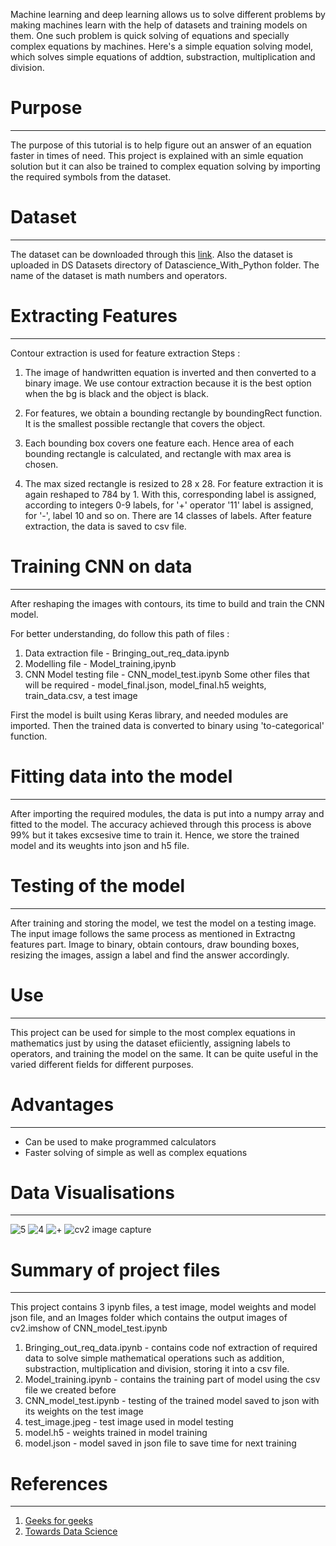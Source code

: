 Machine learning and deep learning allows us to solve different problems by making machines learn with the help of datasets and training models on them. One such problem is quick solving of equations and specially complex equations by machines. Here's a simple equation solving model, which solves simple equations of addtion, substraction, multiplication and division.

# Purpose
***
The purpose of this tutorial is to help figure out an answer of an equation faster in times of need. This project is explained with an simle equation solution but it can also be trained to complex equation solving by importing the required symbols from the dataset.

# Dataset
***
The dataset can be downloaded through this [link](https://www.kaggle.com/xainano/handwrittenmathsymbols). Also the dataset is uploaded in DS Datasets directory of Datascience_With_Python folder. The name of the dataset is math numbers and operators.

# Extracting Features
***
Contour extraction is used for feature extraction
Steps :
1. The image of handwritten equation is inverted  and then converted to a binary image. 
We use contour extraction because it is the best option when the bg is black and the object is black.

2. For features, we obtain a bounding rectangle by boundingRect function. It is the smallest possible rectangle that covers the object.

3. Each bounding box covers one feature each. Hence area of each bounding rectangle is calculated, and rectangle with max area is chosen.

4. The max sized rectangle is resized to 28 x 28. For feature extraction it is again reshaped to 784 by 1. With this, corresponding label is assigned, according to integers 0-9 labels, for '+' operator '11' label is assigned, for '-', label 10 and so on.
There are 14 classes of labels.
After feature extraction, the data is saved to csv file.

# Training CNN on data
***
After reshaping the images with contours, its time to build and train the CNN model.

For better understanding, do follow this path of files :
1. Data extraction file - Bringing_out_req_data.ipynb
2. Modelling file - Model_training,ipynb
3. CNN Model testing file - CNN_model_test.ipynb
Some other files that will be required - model_final.json, model_final.h5 weights, train_data.csv, a test image

First the model is built using Keras library, and needed modules are imported. Then the trained data is converted to binary using 'to-categorical' function.

# Fitting data into the model
***
After importing the required modules, the data is put into a numpy array and fitted to the model. 
The accuracy achieved through this process is above 99% but it takes excsesive time to train it. Hence, we store the trained model and its weughts into json and h5 file. 

# Testing of the model 
***
After training and storing the model, we test the model on a testing image. The input image follows the same process as mentioned in Extractng features part. Image to binary, obtain contours, draw bounding boxes, resizing the images, assign a label and find the answer accordingly.

# Use
***
This project can be used for simple to the most complex equations in mathematics just by using the dataset efiiciently, assigning labels to operators, and training the model on the same. It can be quite useful in the varied different fields for different purposes.

# Advantages 
***
- Can be used to make programmed calculators
- Faster solving of simple as well as complex equations

# Data Visualisations
***
![5](https://user-images.githubusercontent.com/85014366/137632461-44b0fde8-396f-4efb-bae7-3e0542cb37fa.PNG)
![4](https://user-images.githubusercontent.com/85014366/137632474-e02f614e-867c-4be2-a444-08739da191ed.PNG)
![+](https://user-images.githubusercontent.com/85014366/137632477-34f0a35c-5374-4bf7-89aa-4ced27e69261.PNG)
![cv2 image capture](https://user-images.githubusercontent.com/85014366/137632488-9de783f4-511c-4dca-8bd9-86b688f1633e.PNG)


# Summary of project files
***
This project contains 3 ipynb files, a test image, model weights and model json file, and an Images folder which contains the output images of cv2.imshow of CNN_model_test.ipynb
1. Bringing_out_req_data.ipynb - contains code nof extraction of required data to solve simple mathematical operations such as addition, substraction, multiplication and division, storing it into a csv file.
2. Model_training.ipynb - contains the training part  of model using the csv file we created before
3. CNN_model_test.ipynb - testing of the trained model saved to json with its weights on the test image
4. test_image.jpeg - test image used in model testing
5. model.h5 - weights trained in model training
6. model.json - model saved in json file to save time for next training

# References
***
1. [Geeks for geeks](https://www.geeksforgeeks.org/handwritten-equation-solver-in-python/)
2. [Towards Data Science](https://towardsdatascience.com/building-a-handwritten-multi-digit-calculator-f03cf5028052)

